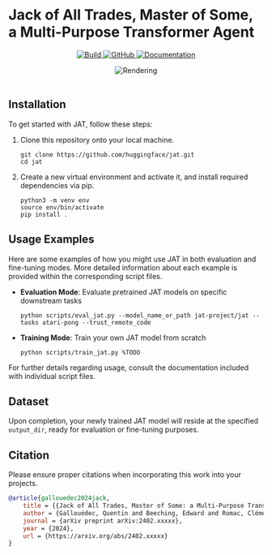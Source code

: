 # Jack of All Trades, Master of Some, a Multi-Purpose Transformer Agent

<p align="center">
    <a href="https://github.com/huggingface/gia/actions/workflows/ci.yml?query=branch%3Amain">
        <img alt="Build" src="https://github.com/huggingface/jat/actions/workflows/test-ci.yml/badge.svg?branch=main">
    </a>
    <a href="https://github.com/huggingface/jat/blob/main/LICENSE">
        <img alt="GitHub" src="https://img.shields.io/github/license/huggingface/jat.svg?color=blue">
    </a>
    <a href="https://huggingface.co/jat-project">
        <img alt="Documentation" src="https://img.shields.io/website/http/huggingface.co/jat-project.svg?down_color=red&down_message=offline&up_message=online">
    </a>
</p>

<p align="center">
  <picture>
    <img alt="Rendering" src="https://github.com/huggingface/gia/assets/45557362/5b4d4920-fafd-4cb8-90d1-ac4df3a97073" style="max-width: 100%;">
  </picture>
  <br/>
  <br/>
</p>


## Installation

To get started with JAT, follow these steps:

1. Clone this repository onto your local machine.
    ```
   git clone https://github.com/huggingface/jat.git
   cd jat
   ```
2. Create a new virtual environment and activate it, and install required dependencies via pip.
    ```
    python3 -m venv env
    source env/bin/activate
    pip install .
    ```

## Usage Examples
Here are some examples of how you might use JAT in both evaluation and fine-tuning modes. More detailed information about each example is provided within the corresponding script files.

* **Evaluation Mode**: Evaluate pretrained JAT models on specific downstream tasks
    ```
    python scripts/eval_jat.py --model_name_or_path jat-project/jat --tasks atari-pong --trust_remote_code
    ```
* **Training Mode**: Train your own JAT model from scratch
    ```
    python scripts/train_jat.py %TODO
    ```

For further details regarding usage, consult the documentation included with individual script files.

## Dataset

Upon completion, your newly trained JAT model will reside at the specified `output_dir`, ready for evaluation or fine-tuning purposes.


## Citation

Please ensure proper citations when incorporating this work into your projects.

```bibtex
@article{gallouedec2024jack,
    title = {{Jack of All Trades, Master of Some: a Multi-Purpose Transformer Agent}},
    author = {Gallouédec, Quentin and Beeching, Edward and Romac, Clément and Dellandréa, Emmanuel},
    journal = {arXiv preprint arXiv:2402.xxxxx},
    year = {2024},
    url = {https://arxiv.org/abs/2402.xxxxx}
}
```
